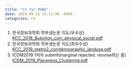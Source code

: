 ```yaml
---
title: "CV for PUBG"
date: 2019-09-11 15:11:00 -0400
categories: CV
---
```


1. 한국정보과학회 학부생논문 지도(우수상)
<a href="../../pdf_folder/2018KCC.pdf" target="_blank">KCC_2018_Bukchon_corr_physical_social.pdf</a>
2. 한국정보과학외 학부생논문 지도(최우수상)
<a href="../../pdf_folder/2019KCC.pdf" target="_blank">KCC_2019_metro2_corrdemographic_landuse.pdf</a>
3. ICDM2019 1저자 submit(marginal rejected. resvise하는 중)
<a href="../../pdf_folder/2019ICDM.pdf" target="_blank">ICDM_2019_Placeness_Clustering.pdf</a>
